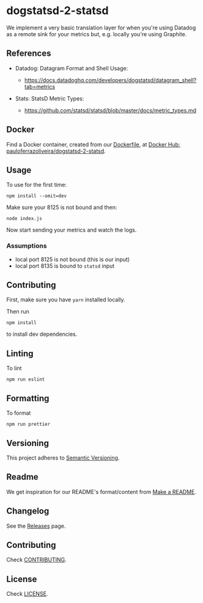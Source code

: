 # dogstatsd-2-statsd

We implement a very basic translation layer for when you're using
Datadog as a remote sink for your metrics but, e.g. locally you're using
Graphite.

## References

* Datadog: Datagram Format and Shell Usage:
  * <https://docs.datadoghq.com/developers/dogstatsd/datagram_shell?tab=metrics>

* Stats: StatsD Metric Types:
  * <https://github.com/statsd/statsd/blob/master/docs/metric_types.md>

## Docker

Find a Docker container, created from our [Dockerfile](Dockerfile), at
[Docker Hub: pauloferrazoliveira/dogstatsd-2-statsd](https://hub.docker.com/repository/docker/pauloferrazoliveira/dogstatsd-2-statsd).

## Usage

To use for the first time:

```shell
npm install --omit=dev
```

Make sure your 8125 is not bound and then:

```shell
node index.js
```

Now start sending your metrics and watch the logs.

### Assumptions

* local port 8125 is not bound (this is our input)
* local port 8135 is bound to `statsd` input

## Contributing

First, make sure you have `yarn` installed locally.

Then run

```shell
npm install
```

to install dev dependencies.

## Linting

To lint

```shell
npm run eslint
```

## Formatting

To format

```shell
npm run prettier
```

## Versioning

This project adheres to [Semantic Versioning](https://semver.org/spec/v2.0.0.html).

## Readme

We get inspiration for our README's format/content from
[Make a README](https://www.makeareadme.com/).

## Changelog

See the [Releases](../../releases) page.

## Contributing

Check [CONTRIBUTING](CONTRIBUTING.md).

## License

Check [LICENSE](LICENSE.md).
